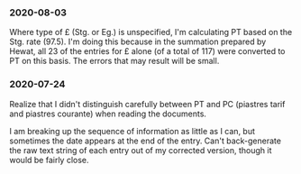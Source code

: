 ### 2020-08-03
Where type of £ (Stg. or Eg.) is unspecified, I'm calculating PT based on the Stg. rate (97.5). I'm doing this because in the summation prepared by Hewat, all 23 of the entries for £ alone (of a total of 117) were converted to PT on this basis. The errors that may result will be small.

### 2020-07-24
Realize that I didn't distinguish carefully between PT and PC (piastres tarif and piastres courante) when reading the documents.

I am breaking up the sequence of information as little as I can, but sometimes the date appears at the end of the entry. Can't back-generate the raw text string of each entry out of my corrected version, though it would be fairly close.
